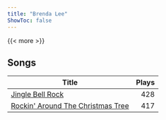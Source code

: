 ```yaml
---
title: "Brenda Lee"
ShowToc: false
---
```


{{< more >}}

## Songs
Title | Plays 
----- | -----: 
[Jingle Bell Rock](/songs/jingle-bell-rock) | 428
[Rockin' Around The Christmas Tree](/songs/rockin-around-the-christmas-tree) | 417

